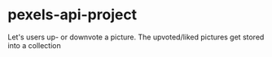 # pexels-api-project
Let's users up- or downvote a picture. The upvoted/liked pictures get stored into a collection
